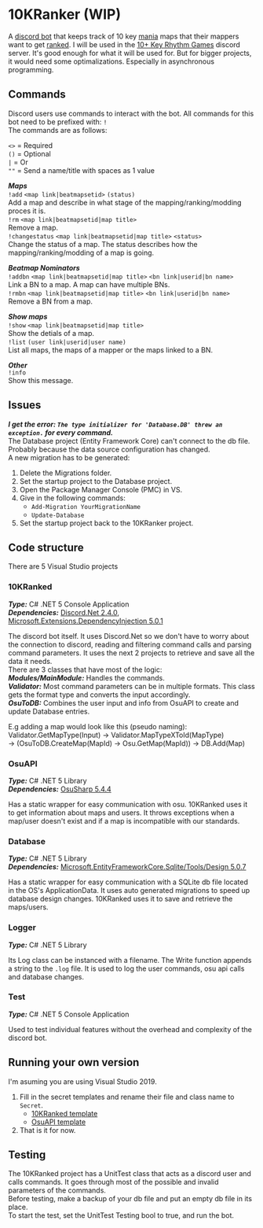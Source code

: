# 10KRanker (WIP)
A [discord bot](https://discord.com/developers/docs/intro#bots-and-apps) that keeps track of 10 key [mania](https://osu.ppy.sh/wiki/en/Game_mode#-osu!mania) maps that their mappers want to get [ranked](https://osu.ppy.sh/wiki/en/Beatmap/Category#ranked).
I will be used in the [10+ Key Rhythm Games](https://discord.gg/PwzcUzk) discord server.
It's good enough for what it will be used for. But for bigger projects, it would need some optimalizations. Especially in asynchronous programming.



## Commands
Discord users use commands to interact with the bot. All commands for this bot need to be prefixed with: `!`<br/>
The commands are as follows:

`<>` = Required<br/>
`()` = Optional<br/>
`|` = Or<br/>
`""` = Send a name/title with spaces as 1 value<br/>

***Maps***<br/>
`!add`   `<map link|beatmapsetid>`   `(status)`<br/>
Add a map and describe in what stage of the mapping/ranking/modding proces it is.<br/>
`!rm`   `<map link|beatmapsetid|map title>`<br/>
Remove a map.<br/>
`!changestatus`   `<map link|beatmapsetid|map title>`   `<status>`<br/>
Change the status of a map. The status describes how the mapping/ranking/modding of a map is going.<br/>

***Beatmap Nominators***<br/>
`!addbn`   `<map link|beatmapsetid|map title>`   `<bn link|userid|bn name>`<br/>
Link a BN to a map. A map can have multiple BNs.<br/>
`!rmbn`   `<map link|beatmapsetid|map title>`   `<bn link|userid|bn name>`<br/>
Remove a BN from a map.<br/>

***Show maps***<br/>
`!show`   `<map link|beatmapsetid|map title>`<br/>
Show the detials of a map.<br/>
`!list`   `(user link|userid|user name)`<br/>
List all maps, the maps of a mapper or the maps linked to a BN.<br/>

***Other***<br/>
`!info`<br/>
Show this message.<br/>



## Issues
***I get the error: `The type initializer for 'Database.DB' threw an exception.` for every command.***<br/>
The Database project (Entity Framework Core) can't connect to the db file. Probably because the data source configuration has changed.<br/>
A new migration has to be generated:
1. Delete the Migrations folder.
2. Set the startup project to the Database project.
3. Open the Package Manager Console (PMC) in VS.
4. Give in the following commands:
    - `Add-Migration YourMigrationName`
    - `Update-Database`
5. Set the startup project back to the 10KRanker project.



## Code structure
There are 5 Visual Studio projects

### 10KRanked
***Type:*** C# .NET 5 Console Application<br/>
***Dependencies:*** [Discord.Net 2.4.0](https://www.nuget.org/packages/Discord.Net/2.4.0), [Microsoft.Extensions.DependencyInjection 5.0.1](https://www.nuget.org/packages/Microsoft.Extensions.DependencyInjection/5.0.1)

The discord bot itself. It uses Discord.Net so we don't have to worry about the connection to discord, reading and filtering command calls and parsing command parameters.
It uses the next 2 projects to retrieve and save all the data it needs.<br/>
There are 3 classes that have most of the logic:<br/>
***Modules/MainModule:*** Handles the commands.<br/>
***Validator:*** Most command parameters can be in multiple formats. This class gets the format type and converts the input accordingly.<br/>
***OsuToDB:*** Combines the user input and info from OsuAPI to create and update Database entries.<br/>

E.g adding a map would look like this (pseudo naming):<br/>
Validator.GetMapType(Input) -> Validator.MapTypeXToId(MapType)<br/>
-> (OsuToDB.CreateMap(MapId) -> Osu.GetMap(MapId)) -> DB.Add(Map)

### OsuAPI
***Type:*** C# .NET 5 Library<br/>
***Dependencies:*** [OsuSharp 5.4.4](https://www.nuget.org/packages/OsuSharp/5.4.4)

Has a static wrapper for easy communication with osu. 10KRanked uses it to get information about maps and users.
It throws exceptions when a map/user doesn't exist and if a map is incompatible with our standards.

### Database
***Type:*** C# .NET 5 Library<br/>
***Dependencies:*** [Microsoft.EntityFrameworkCore.Sqlite/Tools/Design 5.0.7](https://www.nuget.org/packages/Microsoft.EntityFrameworkCore/5.0.7)

Has a static wrapper for easy communication with a SQLite db file located in the OS's ApplicationData.
It uses auto generated migrations to speed up database design changes.
10KRanked uses it to save and retrieve the maps/users.

### Logger
***Type:*** C# .NET 5 Library<br/>

Its Log class can be instanced with a filename. The Write function appends a string to the `.log` file.
It is used to log the user commands, osu api calls and database changes.

### Test
***Type:*** C# .NET 5 Console Application<br/>

Used to test individual features without the overhead and complexity of the discord bot.



## Running your own version
I'm asuming you are using Visual Studio 2019.

1. Fill in the secret templates and rename their file and class name to `Secret`.
    - [10KRanked template](https://github.com/Emanuel-de-Jong/10KRanker/blob/7950235b3674a0618c2475c4ce9c88a4d7d1e8dc/src/10KRanker/SecretsTemplate.cs)
    - [OsuAPI template](https://github.com/Emanuel-de-Jong/10KRanker/blob/7950235b3674a0618c2475c4ce9c88a4d7d1e8dc/src/OsuAPI/SecretsTemplate.cs)
2. That is it for now.



## Testing
The 10KRanked project has a UnitTest class that acts as a discord user and calls commands. It goes through most of the possible and invalid parameters of the commands.<br/>
Before testing, make a backup of your db file and put an empty db file in its place.<br/>
To start the test, set the UnitTest Testing bool to true, and run the bot.
